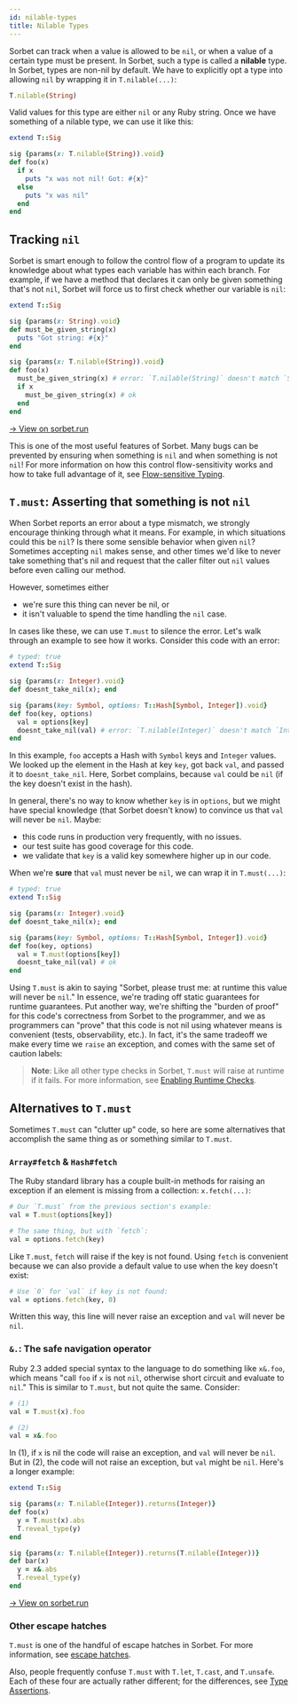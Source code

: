 ```yaml
---
id: nilable-types
title: Nilable Types
---
```


Sorbet can track when a value is allowed to be `nil`, or when a value of a
certain type must be present. In Sorbet, such a type is called a **nilable**
type. In Sorbet, types are non-nil by default. We have to explicitly opt a type
into allowing `nil` by wrapping it in `T.nilable(...)`:

```ruby
T.nilable(String)
```

Valid values for this type are either `nil` or any Ruby string. Once we have
something of a nilable type, we can use it like this:

```ruby
extend T::Sig

sig {params(x: T.nilable(String)).void}
def foo(x)
  if x
    puts "x was not nil! Got: #{x}"
  else
    puts "x was nil"
  end
end
```

## Tracking `nil`

Sorbet is smart enough to follow the control flow of a program to update its
knowledge about what types each variable has within each branch. For example, if
we have a method that declares it can only be given something that's not `nil`,
Sorbet will force us to first check whether our variable is `nil`:

```ruby
extend T::Sig

sig {params(x: String).void}
def must_be_given_string(x)
  puts "Got string: #{x}"
end

sig {params(x: T.nilable(String)).void}
def foo(x)
  must_be_given_string(x) # error: `T.nilable(String)` doesn't match `String` for argument `x`
  if x
    must_be_given_string(x) # ok
  end
end
```

<a href="https://sorbet.run/#extend%20T%3A%3ASig%0A%0Asig%20%7Bparams(x%3A%20String).void%7D%0Adef%20must_be_given_string(x)%0A%20%20puts%20%22Got%20string%3A%20%23%7Bx%7D%22%0Aend%0A%0Asig%20%7Bparams(x%3A%20T.nilable(String)).void%7D%0Adef%20foo(x)%0A%20%20must_be_given_string(x)%20%23%20error%3A%20%0A%20%20if%20x%0A%20%20%20%20must_be_given_string(x)%20%23%20ok%0A%20%20end%0Aend">
  → View on sorbet.run
</a>

This is one of the most useful features of Sorbet. Many bugs can be prevented by
ensuring when something is `nil` and when something is not `nil`! For more
information on how this control flow-sensitivity works and how to take full
advantage of it, see [Flow-sensitive Typing](flow-sensitive.md).

## `T.must`: Asserting that something is not `nil`

When Sorbet reports an error about a type mismatch, we strongly encourage
thinking through what it means. For example, in which situations could this be
`nil`? Is there some sensible behavior when given `nil`? Sometimes accepting
`nil` makes sense, and other times we'd like to never take something that's nil
and request that the caller filter out `nil` values before even calling our
method.

However, sometimes either

- we're sure this thing can never be nil, or
- it isn't valuable to spend the time handling the `nil` case.

In cases like these, we can use `T.must` to silence the error. Let's walk
through an example to see how it works. Consider this code with an error:

```ruby
# typed: true
extend T::Sig

sig {params(x: Integer).void}
def doesnt_take_nil(x); end

sig {params(key: Symbol, options: T::Hash[Symbol, Integer]).void}
def foo(key, options)
  val = options[key]
  doesnt_take_nil(val) # error: `T.nilable(Integer)` doesn't match `Integer` for argument `x`
end
```

In this example, `foo` accepts a Hash with `Symbol` keys and `Integer` values.
We looked up the element in the Hash at key `key`, got back `val`, and passed it
to `doesnt_take_nil`. Here, Sorbet complains, because `val` could be `nil` (if
the key doesn't exist in the hash).

In general, there's no way to know whether `key` is in `options`, but we might
have special knowledge (that Sorbet doesn't know) to convince us that `val` will
never be `nil`. Maybe:

- this code runs in production very frequently, with no issues.
- our test suite has good coverage for this code.
- we validate that `key` is a valid key somewhere higher up in our code.

When we're **sure** that `val` must never be `nil`, we can wrap it in
`T.must(...)`:

```ruby
# typed: true
extend T::Sig

sig {params(x: Integer).void}
def doesnt_take_nil(x); end

sig {params(key: Symbol, options: T::Hash[Symbol, Integer]).void}
def foo(key, options)
  val = T.must(options[key])
  doesnt_take_nil(val) # ok
end
```

Using `T.must` is akin to saying "Sorbet, please trust me: at runtime this value
will never be `nil`." In essence, we're trading off static guarantees for
runtime guarantees. Put another way, we're shifting the "burden of proof" for
this code's correctness from Sorbet to the programmer, and we as programmers can
"prove" that this code is not nil using whatever means is convenient (tests,
observability, etc.). In fact, it's the same tradeoff we make every time we
`raise` an exception, and comes with the same set of caution labels:

> **Note**: Like all other type checks in Sorbet, `T.must` will raise at runtime
> if it fails. For more information, see [Enabling Runtime Checks](runtime.md).

## Alternatives to `T.must`

Sometimes `T.must` can "clutter up" code, so here are some alternatives that
accomplish the same thing as or something similar to `T.must`.

### `Array#fetch` & `Hash#fetch`

The Ruby standard library has a couple built-in methods for raising an exception
if an element is missing from a collection: `x.fetch(...)`:

```ruby
# Our `T.must` from the previous section's example:
val = T.must(options[key])

# The same thing, but with `fetch`:
val = options.fetch(key)
```

Like `T.must`, `fetch` will raise if the key is not found. Using `fetch` is
convenient because we can also provide a default value to use when the key
doesn't exist:

```ruby
# Use `0` for `val` if key is not found:
val = options.fetch(key, 0)
```

Written this way, this line will never raise an exception and `val` will never
be `nil`.

### `&.`: The safe navigation operator

Ruby 2.3 added special syntax to the language to do something like `x&.foo`,
which means "call `foo` if `x` is not `nil`, otherwise short circuit and
evaluate to `nil`." This is similar to `T.must`, but not quite the same.
Consider:

```ruby
# (1)
val = T.must(x).foo

# (2)
val = x&.foo
```

In (1), if `x` is nil the code will raise an exception, and `val` will never be
`nil`. But in (2), the code will not raise an exception, but `val` might be
`nil`. Here's a longer example:

```ruby
extend T::Sig

sig {params(x: T.nilable(Integer)).returns(Integer)}
def foo(x)
  y = T.must(x).abs
  T.reveal_type(y)
end

sig {params(x: T.nilable(Integer)).returns(T.nilable(Integer))}
def bar(x)
  y = x&.abs
  T.reveal_type(y)
end
```

<a href="https://sorbet.run/#extend%20T%3A%3ASig%0A%0Asig%20%7Bparams(x%3A%20T.nilable(Integer)).returns(Integer)%7D%0Adef%20foo(x)%0A%20%20y%20%3D%20T.must(x).abs%0A%20%20T.reveal_type(y)%0Aend%0A%0Asig%20%7Bparams(x%3A%20T.nilable(Integer)).returns(T.nilable(Integer))%7D%0Adef%20bar(x)%0A%20%20y%20%3D%20x%26.abs%0A%20%20T.reveal_type(y)%0Aend">
  → View on sorbet.run
</a>

### Other escape hatches

`T.must` is one of the handful of escape hatches in Sorbet. For more
information, see [escape hatches](troubleshooting.md#escape-hatches).

Also, people frequently confuse `T.must` with `T.let`, `T.cast`, and `T.unsafe`.
Each of these four are actually rather different; for the differences, see
[Type Assertions](type-assertions.md).
